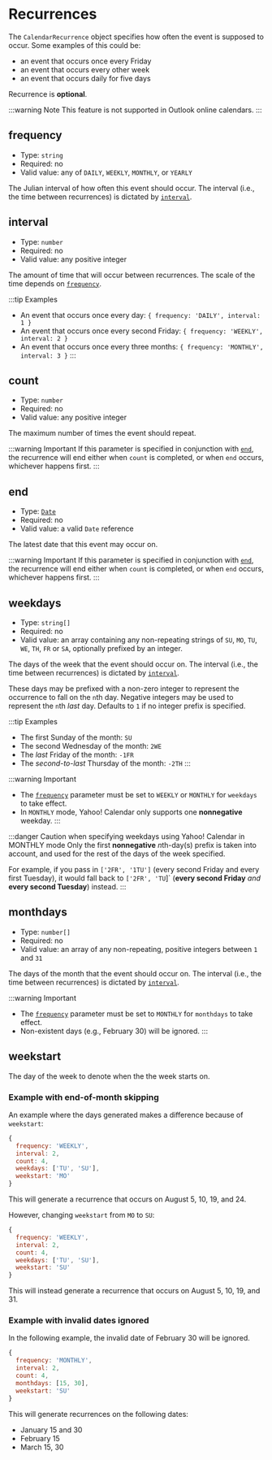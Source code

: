 # Recurrences

The `CalendarRecurrence` object specifies how often the event is supposed to occur. Some examples of this could be:

* an event that occurs once every Friday
* an event that occurs every other week
* an event that occurs daily for five days

Recurrence is **optional**.

:::warning Note
This feature is not supported in Outlook online calendars.
:::

## frequency

* Type: `string`
* Required: no
* Valid value: any of `DAILY`, `WEEKLY`, `MONTHLY`, or `YEARLY`

The Julian interval of how often this event should occur. The interval (i.e., the time between recurrences) is dictated by [`interval`](#interval).

## interval

* Type: `number`
* Required: no
* Valid value: any positive integer

The amount of time that will occur between recurrences. The scale of the time depends on [`frequency`](#frequency).

:::tip Examples
* An event that occurs once every day: `{ frequency: 'DAILY', interval: 1 }`
* An event that occurs once every second Friday: `{ frequency: 'WEEKLY', interval: 2 }`
* An event that occurs once every three months: `{ frequency: 'MONTHLY', interval: 3 }`
:::

## count

* Type: `number`
* Required: no
* Valid value: any positive integer

The maximum number of times the event should repeat.

:::warning Important
If this parameter is specified in conjunction with [`end`](#end), the recurrence will end either when `count` is completed, or when `end` occurs, whichever happens first.
:::

## end

* Type: [`Date`](https://developer.mozilla.org/en-US/docs/Web/JavaScript/Reference/Global_Objects/Date)
* Required: no
* Valid value: a valid `Date` reference

The latest date that this event may occur on.

:::warning Important
If this parameter is specified in conjunction with [`end`](#end), the recurrence will end either when `count` is completed, or when `end` occurs, whichever happens first.
:::

## weekdays

* Type: `string[]`
* Required: no
* Valid value: an array containing any non-repeating strings of `SU`, `MO`, `TU`, `WE`, `TH`, `FR` or `SA`, optionally prefixed by an integer.

The days of the week that the event should occur on. The interval (i.e., the time between recurrences) is dictated by [`interval`](#interval).

These days may be prefixed with a non-zero integer to represent the occurrence to fall on the `n`th day. Negative integers may be used to represent the `n`th *last* day. Defaults to `1` if no integer prefix is specified.

:::tip Examples
* The first Sunday of the month: `SU`
* The second Wednesday of the month: `2WE`
* The *last* Friday of the month: `-1FR`
* The *second-to-last* Thursday of the month: `-2TH`
:::

:::warning Important
* The [`frequency`](#frequency) parameter must be set to `WEEKLY` or `MONTHLY` for `weekdays` to take effect.
* In `MONTHLY` mode, Yahoo! Calendar only supports one **nonnegative** weekday.
:::

:::danger Caution when specifying weekdays using Yahoo! Calendar in MONTHLY mode
Only the first **nonnegative** *n*th-day(s) prefix is taken into account, and used for the rest of the days of the week specified.

For example, if you pass in `['2FR', '1TU']` (every second Friday and every first Tuesday), it would fall back to `['2FR', 'TU`]` (**every second Friday** *and* **every second Tuesday**) instead.
:::

## monthdays

* Type: `number[]`
* Required: no
* Valid value: an array of any non-repeating, positive integers between `1` and `31`

The days of the month that the event should occur on. The interval (i.e., the time between recurrences) is dictated by [`interval`](#interval).

:::warning Important
* The [`frequency`](#frequency) parameter must be set to `MONTHLY` for `monthdays` to take effect.
* Non-existent days (e.g., February 30) will be ignored.
:::

## weekstart

The day of the week to denote when the the week starts on.

### Example with end-of-month skipping

An example where the days generated makes a difference because of `weekstart`:

```js
{
  frequency: 'WEEKLY',
  interval: 2,
  count: 4,
  weekdays: ['TU', 'SU'],
  weekstart: 'MO'
}
```

This will generate a recurrence that occurs on August 5, 10, 19, and 24.

However, changing `weekstart` from `MO` to `SU`:

```js
{
  frequency: 'WEEKLY',
  interval: 2,
  count: 4,
  weekdays: ['TU', 'SU'],
  weekstart: 'SU'
}
```

This will instead generate a recurrence that occurs on August 5, 10, 19, and 31.

### Example with invalid dates ignored

In the following example, the invalid date of February 30 will be ignored.

```js
{
  frequency: 'MONTHLY',
  interval: 2,
  count: 4,
  monthdays: [15, 30],
  weekstart: 'SU'
}
```

This will generate recurrences on the following dates:

* January 15 and 30
* February 15
* March 15, 30
